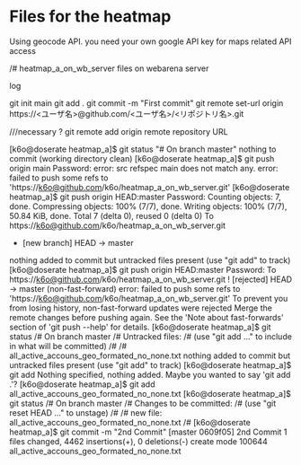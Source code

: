 #  Files for the heatmap 

Using geocode API. 
you need your own google API key for maps related API access 

















/# heatmap_a_on_wb_server
files on webarena server

log 

git init  main
git add .
git commit -m "First commit"
git remote set-url origin https://<ユーザ名>@github.com/<ユーザ名>/<リポジトリ名>.git

///necessary ? 
git remote add origin remote repository URL

[k6o@doserate heatmap_a]$ git status
"# On branch master" 
nothing to commit (working directory clean)
[k6o@doserate heatmap_a]$ git push origin main
Password: 
error: src refspec main does not match any.
error: failed to push some refs to 'https://k6o@github.com/k6o/heatmap_a_on_wb_server.git'
[k6o@doserate heatmap_a]$ git push origin HEAD:master
Password: 
Counting objects: 7, done.
Compressing objects: 100% (7/7), done.
Writing objects: 100% (7/7), 50.84 KiB, done.
Total 7 (delta 0), reused 0 (delta 0)
To https://k6o@github.com/k6o/heatmap_a_on_wb_server.git
 * [new branch]      HEAD -> master
 
 nothing added to commit but untracked files present (use "git add" to track)
[k6o@doserate heatmap_a]$ git push origin HEAD:master
Password: 
To https://k6o@github.com/k6o/heatmap_a_on_wb_server.git
 ! [rejected]        HEAD -> master (non-fast-forward)
error: failed to push some refs to 'https://k6o@github.com/k6o/heatmap_a_on_wb_server.git'
To prevent you from losing history, non-fast-forward updates were rejected
Merge the remote changes before pushing again.  See the 'Note about
fast-forwards' section of 'git push --help' for details.
[k6o@doserate heatmap_a]$ git status
/# On branch master
/# Untracked files:
/#   (use "git add <file>..." to include in what will be committed)
/#
/#       all_active_accouns_geo_formated_no_none.txt
nothing added to commit but untracked files present (use "git add" to track)
[k6o@doserate heatmap_a]$ git add
Nothing specified, nothing added.
Maybe you wanted to say 'git add .'?
[k6o@doserate heatmap_a]$ git add all_active_accouns_geo_formated_no_none.txt 
[k6o@doserate heatmap_a]$ git status
/# On branch master
/# Changes to be committed:
/#   (use "git reset HEAD <file>..." to unstage)
/#
/#       new file:   all_active_accouns_geo_formated_no_none.txt
/#
[k6o@doserate heatmap_a]$ git commit -m "2nd Commit" 
[master 0609f05] 2nd Commit
 1 files changed, 4462 insertions(+), 0 deletions(-)
 create mode 100644 all_active_accouns_geo_formated_no_none.txt
 
